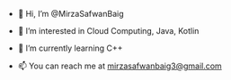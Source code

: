 - 👋 Hi, I’m @MirzaSafwanBaig

- 👀 I’m interested in Cloud Computing, Java, Kotlin

- 🌱 I’m currently learning C++

- 📫 You can reach me at mirzasafwanbaig3@gmail.com

<!---
SafwanBaig/SafwanBaig is a ✨ special ✨ repository because its `README.md` (this file) appears on your GitHub profile.
You can click the Preview link to take a look at your changes.
--->
